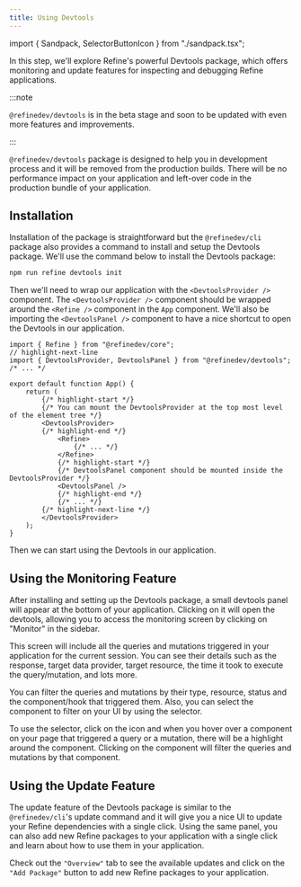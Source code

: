 ```yaml
---
title: Using Devtools
---
```


import { Sandpack, SelectorButtonIcon } from "./sandpack.tsx";

<Sandpack>

In this step, we'll explore Refine's powerful Devtools package, which offers monitoring and update features for inspecting and debugging Refine applications.

:::note

`@refinedev/devtools` is in the beta stage and soon to be updated with even more features and improvements.

:::

`@refinedev/devtools` package is designed to help you in development process and it will be removed from the production builds. There will be no performance impact on your application and left-over code in the production bundle of your application.

## Installation

Installation of the package is straightforward but the `@refinedev/cli` package also provides a command to install and setup the Devtools package. We'll use the command below to install the Devtools package:

<Tabs>

<TabItem value="cli" label="Using CLI" default>

```sh
npm run refine devtools init
```

</TabItem>

<TabItem value="manual" label="manual">

<InstallPackagesCommand args="@refinedev/devtools" />

Then we'll need to wrap our application with the `<DevtoolsProvider />` component. The `<DevtoolsProvider />` component should be wrapped around the `<Refine />` component in the `App` component. We'll also be importing the `<DevtoolsPanel />` component to have a nice shortcut to open the Devtools in our application.

```tsx title="src/App.tsx"
import { Refine } from "@refinedev/core";
// highlight-next-line
import { DevtoolsProvider, DevtoolsPanel } from "@refinedev/devtools";
/* ... */

export default function App() {
    return (
        {/* highlight-start */}
        {/* You can mount the DevtoolsProvider at the top most level of the element tree */}
        <DevtoolsProvider>
        {/* highlight-end */}
            <Refine>
                {/* ... */}
            </Refine>
            {/* highlight-start */}
            {/* DevtoolsPanel component should be mounted inside the DevtoolsProvider */}
            <DevtoolsPanel />
            {/* highlight-end */}
            {/* ... */}
        {/* highlight-next-line */}
        </DevtoolsProvider>
    );
}
```

Then we can start using the Devtools in our application.

</TabItem>

</Tabs>

## Using the Monitoring Feature

After installing and setting up the Devtools package, a small devtools panel will appear at the bottom of your application. Clicking on it will open the devtools, allowing you to access the monitoring screen by clicking on "Monitor" in the sidebar.

This screen will include all the queries and mutations triggered in your application for the current session. You can see their details such as the response, target data provider, target resource, the time it took to execute the query/mutation, and lots more.

You can filter the queries and mutations by their type, resource, status and the component/hook that triggered them. Also, you can select the component to filter on your UI by using the selector.

To use the selector, click on the <SelectorButtonIcon /> icon and when you hover over a component on your page that triggered a query or a mutation, there will be a highlight around the component. Clicking on the component will filter the queries and mutations by that component.

<VideoInView src="https://refine.ams3.cdn.digitaloceanspaces.com/assets/tutorial/webm/devtools-xray-3.webm" playsInline loop autoPlay muted />

## Using the Update Feature

The update feature of the Devtools package is similar to the `@refinedev/cli`'s update command and it will give you a nice UI to update your Refine dependencies with a single click. Using the same panel, you can also add new Refine packages to your application with a single click and learn about how to use them in your application.

Check out the `"Overview"` tab to see the available updates and click on the `"Add Package"` button to add new Refine packages to your application.

</Sandpack>

